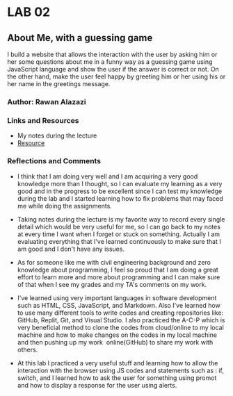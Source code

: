 # LAB 02

## About Me, with a guessing game

I build a website that allows the interaction with the user by asking him or her some questions about me in a funny way as a guessing game using JavaScript language and show the user if the answer is correct or not.
On the other hand, make the user feel happy by greeting him or her using his or her name in the greetings message.

### Author: Rawan Alazazi

### Links and Resources

- My notes during the lecture
- [Resource](https://codefellows.github.io/code-201-guide/curriculum/class-02/project_setup)

### Reflections and Comments

- I think that I am doing very well and I am acquiring a very good knowledge more than I thought, so I can evaluate my    learning as a very good and in the progress to be excellent since I can test my knowledge during the lab and I started   learning how to fix problems that may faced me while doing the assignments.  

- Taking notes during the lecture is my favorite way to record every single detail which would be very useful for me, so I can go back to my notes at every time I want when I forget or stuck on something.
Actually I am evaluating everything that I've learned continuously to make sure that I am good and I don't have any issues.

- As for someone like me with civil engineering background and zero knowledge about programming, I feel so proud that I am doing a great effort to learn more and more about programming and I can make sure of that when I see my grades and my TA's comments on my work.

- I've learned using very important languages in software development such as HTML, CSS, JavaScript, and Markdown. Also I've learned how to use many different tools to write codes and creating repositories like: GitHub, Replit, Git, and Visual Studio. I also practiced the A-C-P which is very beneficial method to clone the codes from cloud/online to my local machine and how to make changes on the codes in my local machine and then pushing up my work  online(GitHub) to share my work with others.

- At this lab I practiced a very useful stuff and learning how to allow the interaction with the browser using JS codes and statements such as : if, switch, and I learned how to ask the user for something using promot and how to display a response for the user using alerts.
